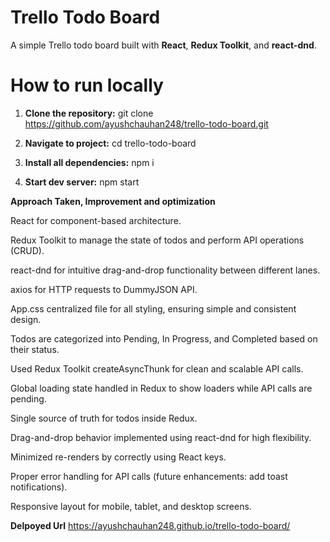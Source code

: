 # Trello Todo Board

A simple Trello todo board built with **React**, **Redux Toolkit**, and **react-dnd**.

# How to run locally

1. **Clone the repository:**
git clone https://github.com/ayushchauhan248/trello-todo-board.git

2. **Navigate to project:**
cd trello-todo-board

3. **Install all dependencies:**
npm i

4. **Start dev server:**
npm start


**Approach Taken, Improvement and optimization**

React for component-based architecture.

Redux Toolkit to manage the state of todos and perform API operations (CRUD).

react-dnd for intuitive drag-and-drop functionality between different lanes.

axios for HTTP requests to DummyJSON API.

App.css centralized file for all styling, ensuring simple and consistent design.

Todos are categorized into Pending, In Progress, and Completed based on their status.

Used Redux Toolkit createAsyncThunk for clean and scalable API calls.

Global loading state handled in Redux to show loaders while API calls are pending.

Single source of truth for todos inside Redux.

Drag-and-drop behavior implemented using react-dnd for high flexibility.

Minimized re-renders by correctly using React keys.

Proper error handling for API calls (future enhancements: add toast notifications).

Responsive layout for mobile, tablet, and desktop screens.

**Delpoyed Url**
https://ayushchauhan248.github.io/trello-todo-board/
